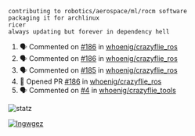 ```
contributing to robotics/aerospace/ml/rocm software
packaging it for archlinux
ricer
always updating but forever in dependency hell
```

<!--START_SECTION:activity-->
1. 🗣 Commented on [#186](https://github.com//whoenig/crazyflie_ros/issues/186) in [whoenig/crazyflie_ros](https://github.com//whoenig/crazyflie_ros)
2. 🗣 Commented on [#186](https://github.com//whoenig/crazyflie_ros/issues/186) in [whoenig/crazyflie_ros](https://github.com//whoenig/crazyflie_ros)
3. 🗣 Commented on [#185](https://github.com//whoenig/crazyflie_ros/issues/185) in [whoenig/crazyflie_ros](https://github.com//whoenig/crazyflie_ros)
4. 💪 Opened PR [#186](https://github.com//whoenig/crazyflie_ros/pull/186) in [whoenig/crazyflie_ros](https://github.com//whoenig/crazyflie_ros)
5. 🗣 Commented on [#4](https://github.com//whoenig/crazyflie_tools/issues/4) in [whoenig/crazyflie_tools](https://github.com//whoenig/crazyflie_tools)
<!--END_SECTION:activity-->


![statz](https://github-readme-stats.vercel.app/api?username=acxz&include_all_commits=true&show_icons=true)

[![lngwgez](https://github-readme-stats.vercel.app/api/top-langs/?username=acxz&layout=compact)](https://github.com/acxz/github-readme-stats)


<!--
**acxz/acxz** is a ✨ _special_ ✨ repository because its `README.md` (this file) appears on your GitHub profile.

Here are some ideas to get you started:

- 🔭 I’m currently working on ...
- 🌱 I’m currently learning ...
- 👯 I’m looking to collaborate on ...
- 🤔 I’m looking for help with ...
- 💬 Ask me about ...
- 📫 How to reach me: ...
- 😄 Pronouns: ...
- ⚡ Fun fact: ...
-->
